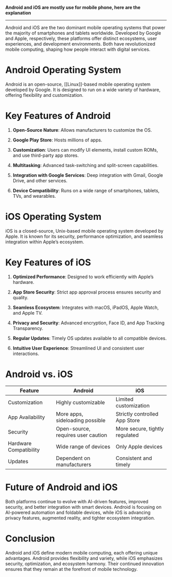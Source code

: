 **Android and iOS are mostly use for mobile phone, here are the explanation**

---
Android and iOS are the two dominant mobile operating systems that power the majority of smartphones and tablets worldwide. Developed by Google and Apple, respectively, these platforms offer distinct ecosystems, user experiences, and development environments. Both have revolutionized mobile computing, shaping how people interact with digital services.

# Android Operating System

Android is an open-source, [[Linux]]-based mobile operating system developed by Google. It is designed to run on a wide variety of hardware, offering flexibility and customization.

# Key Features of Android

1. **Open-Source Nature**: Allows manufacturers to customize the OS.
    
2. **Google Play Store**: Hosts millions of apps.
    
3. **Customization**: Users can modify UI elements, install custom ROMs, and use third-party app stores.
    
4. **Multitasking**: Advanced task-switching and split-screen capabilities.
    
5. **Integration with Google Services**: Deep integration with Gmail, Google Drive, and other services.
    
6. **Device Compatibility**: Runs on a wide range of smartphones, tablets, TVs, and wearables.
    

# iOS Operating System

iOS is a closed-source, Unix-based mobile operating system developed by Apple. It is known for its security, performance optimization, and seamless integration within Apple’s ecosystem.

# Key Features of iOS

1. **Optimized Performance**: Designed to work efficiently with Apple’s hardware.
    
2. **App Store Security**: Strict app approval process ensures security and quality.
    
3. **Seamless Ecosystem**: Integrates with macOS, iPadOS, Apple Watch, and Apple TV.
    
4. **Privacy and Security**: Advanced encryption, Face ID, and App Tracking Transparency.
    
5. **Regular Updates**: Timely OS updates available to all compatible devices.
    
6. **Intuitive User Experience**: Streamlined UI and consistent user interactions.
    

# Android vs. iOS

|Feature|Android|iOS|
|---|---|---|
|Customization|Highly customizable|Limited customization|
|App Availability|More apps, sideloading possible|Strictly controlled App Store|
|Security|Open-source, requires user caution|More secure, tightly regulated|
|Hardware Compatibility|Wide range of devices|Only Apple devices|
|Updates|Dependent on manufacturers|Consistent and timely|

# Future of Android and iOS

Both platforms continue to evolve with AI-driven features, improved security, and better integration with smart devices. Android is focusing on AI-powered automation and foldable devices, while iOS is advancing privacy features, augmented reality, and tighter ecosystem integration.

# Conclusion

Android and iOS define modern mobile computing, each offering unique advantages. Android provides flexibility and variety, while iOS emphasizes security, optimization, and ecosystem harmony. Their continued innovation ensures that they remain at the forefront of mobile technology.